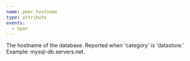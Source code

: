 ```yaml
---
name: peer.hostname
type: attribute
events:
  - Span
---
```


The hostname of the database. Reported when 'category' is 'datastore.' Example: mysql-db.servers.net.